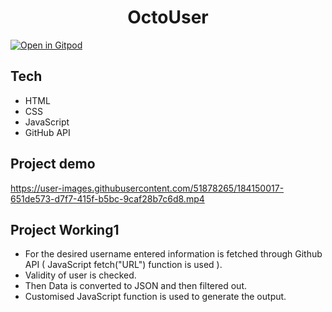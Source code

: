 <h1 align="center">OctoUser</h1>

[![Open in Gitpod](https://gitpod.io/button/open-in-gitpod.svg)](https://gitpod.io/#https://github.com/Pradumnasaraf/OctoCat)

## Tech
- HTML
- CSS
- JavaScript
- GitHub API

## Project demo
https://user-images.githubusercontent.com/51878265/184150017-651de573-d7f7-415f-b5bc-9caf28b7c6d8.mp4

## Project Working1
- For the desired username entered information is fetched through Github API ( JavaScript fetch("URL") function is used ).
- Validity of user is checked.
- Then Data is converted to JSON and then filtered out.
- Customised JavaScript function is used to generate the output.

